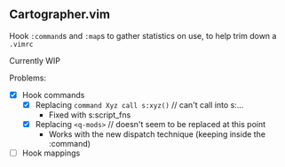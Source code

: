 Cartographer.vim
----------

Hook `:command`s and `:map`s to gather statistics on use, to help trim down a `.vimrc`

Currently WIP

Problems:

- [x] Hook commands
	- [x] Replacing `command Xyz call s:xyz()` // can't call into s:...
		- Fixed with s:script_fns
	- [x] Replacing `<q-mods>` // doesn't seem to be replaced at this point
		- Works with the new dispatch technique (keeping <q-mods> inside the :command)
- [ ] Hook mappings
